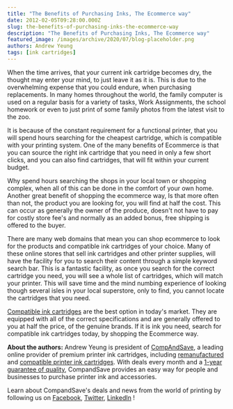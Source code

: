 ```yaml
---
title: "The Benefits of Purchasing Inks, The Ecommerce way"
date: 2012-02-05T09:28:00.000Z
slug: the-benefits-of-purchasing-inks-the-ecommerce-way
description: "The Benefits of Purchasing Inks, The Ecommerce way"
featured_image: /images/archive/2020/07/blog-placeholder.png
authors: Andrew Yeung
tags: [ink cartridges]
---
```


When the time arrives, that your current ink cartridge becomes dry, the thought may enter your mind, to just leave it as it is. This is due to the overwhelming expense that you could endure, when purchasing replacements. In many homes throughout the world, the family computer is used on a regular basis for a variety of tasks, Work Assignments, the school homework or even to just print of some family photos from the latest visit to the zoo. 

It is because of the constant requirement for a functional printer, that you will spend hours searching for the cheapest cartridge, which is compatible with your printing system. One of the many benefits of Ecommerce is that you can source the right ink cartridge that you need in only a few short clicks, and you can also find cartridges, that will fit within your current budget. 

Why spend hours searching the shops in your local town or shopping complex, when all of this can be done in the comfort of your own home. Another great benefit of shopping the ecommerce way, Is that more often than not, the product you are looking for, you will find at half the cost. This can occur as generally the owner of the produce, doesn't not have to pay for costly store fee's and normally as an added bonus, free shipping is offered to the buyer.

There are many web domains that mean you can shop ecommerce to look for the products and compatible ink cartridges of your choice. Many of these online stores that sell ink cartridges and other printer supplies, will have the facility for you to search their content through a simple keyword search bar. This is a fantastic facility, as once you search for the correct cartridge you need, you will see a whole list of cartridges, which will match your printer. This will save time and the mind numbing experience of looking though several isles in your local superstore, only to find, you cannot locate the cartridges that you need. 

[Compatible ink cartridges](https://www.compandsave.com/) are the best option in today's market. They are equipped with all of the correct specifications and are generally offered to you at half the price, of the genuine brands. If it is ink you need, search for compatible ink cartridges today, by shopping the Ecommerce way.

  
**About the authors:** Andrew Yeung is president of [CompAndSave](https://www.compandsave.com/), a leading online provider of premium printer ink cartridges, including [remanufactured](https://www.compandsave.com/help) and [compatible printer ink cartridges](https://www.compandsave.com/help). With deals every month and a [1-year guarantee of quality](https://www.compandsave.com/help), CompandSave provides an easy way for people and businesses to purchase printer ink and accessories.

Learn about CompandSave's deals and news from the world of printing by following us on [Facebook](https://www.facebook.com/compandsave.ink), [Twitter](https://twitter.com/compandsave), [LinkedIn](https://www.linkedin.com) !